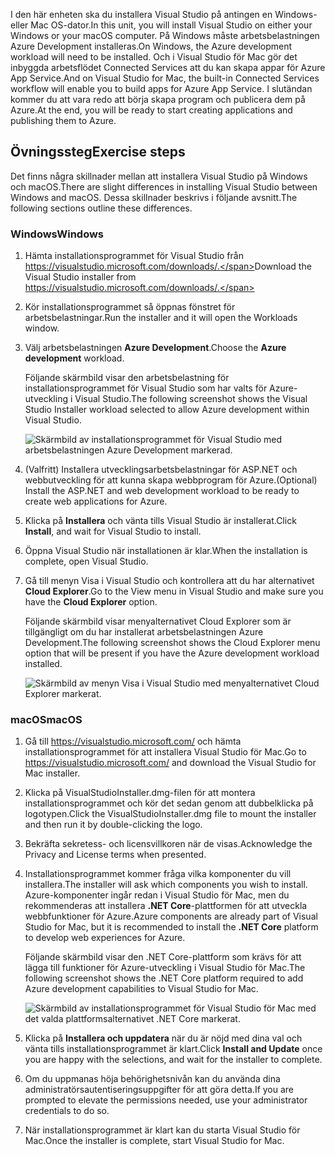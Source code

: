 <span data-ttu-id="5c640-101">I den här enheten ska du installera Visual Studio på antingen en Windows- eller Mac OS-dator.</span><span class="sxs-lookup"><span data-stu-id="5c640-101">In this unit, you will install Visual Studio on either your Windows or your macOS computer.</span></span> <span data-ttu-id="5c640-102">På Windows måste arbetsbelastningen Azure Development installeras.</span><span class="sxs-lookup"><span data-stu-id="5c640-102">On Windows, the Azure development workload will need to be installed.</span></span> <span data-ttu-id="5c640-103">Och i Visual Studio för Mac gör det inbyggda arbetsflödet Connected Services att du kan skapa appar för Azure App Service.</span><span class="sxs-lookup"><span data-stu-id="5c640-103">And on Visual Studio for Mac, the built-in Connected Services workflow will enable you to build apps for Azure App Service.</span></span> <span data-ttu-id="5c640-104">I slutändan kommer du att vara redo att börja skapa program och publicera dem på Azure.</span><span class="sxs-lookup"><span data-stu-id="5c640-104">At the end, you will be ready to start creating applications and publishing them to Azure.</span></span>

## <a name="exercise-steps"></a><span data-ttu-id="5c640-105">Övningssteg</span><span class="sxs-lookup"><span data-stu-id="5c640-105">Exercise steps</span></span>

<span data-ttu-id="5c640-106">Det finns några skillnader mellan att installera Visual Studio på Windows och macOS.</span><span class="sxs-lookup"><span data-stu-id="5c640-106">There are slight differences in installing Visual Studio between Windows and macOS.</span></span> <span data-ttu-id="5c640-107">Dessa skillnader beskrivs i följande avsnitt.</span><span class="sxs-lookup"><span data-stu-id="5c640-107">The following sections outline these differences.</span></span>

### <a name="windows"></a><span data-ttu-id="5c640-108">Windows</span><span class="sxs-lookup"><span data-stu-id="5c640-108">Windows</span></span>

1. <span data-ttu-id="5c640-109">Hämta installationsprogrammet för Visual Studio från https://visualstudio.microsoft.com/downloads/.</span><span class="sxs-lookup"><span data-stu-id="5c640-109">Download the Visual Studio installer from https://visualstudio.microsoft.com/downloads/.</span></span>

1. <span data-ttu-id="5c640-110">Kör installationsprogrammet så öppnas fönstret för arbetsbelastningar.</span><span class="sxs-lookup"><span data-stu-id="5c640-110">Run the installer and it will open the Workloads window.</span></span>

1. <span data-ttu-id="5c640-111">Välj arbetsbelastningen **Azure Development**.</span><span class="sxs-lookup"><span data-stu-id="5c640-111">Choose the **Azure development** workload.</span></span>

    <span data-ttu-id="5c640-112">Följande skärmbild visar den arbetsbelastning för installationsprogrammet för Visual Studio som har valts för Azure-utveckling i Visual Studio.</span><span class="sxs-lookup"><span data-stu-id="5c640-112">The following screenshot shows the Visual Studio Installer workload selected to allow Azure development within Visual Studio.</span></span>

    ![Skärmbild av installationsprogrammet för Visual Studio med arbetsbelastningen Azure Development markerad.](../media/5-select-azure-workload.png)

1. <span data-ttu-id="5c640-114">(Valfritt) Installera utvecklingsarbetsbelastningar för ASP.NET och webbutveckling för att kunna skapa webbprogram för Azure.</span><span class="sxs-lookup"><span data-stu-id="5c640-114">(Optional) Install the ASP.NET and web development workload to be ready to create web applications for Azure.</span></span>

1. <span data-ttu-id="5c640-115">Klicka på **Installera** och vänta tills Visual Studio är installerat.</span><span class="sxs-lookup"><span data-stu-id="5c640-115">Click **Install**, and wait for Visual Studio to install.</span></span>

1. <span data-ttu-id="5c640-116">Öppna Visual Studio när installationen är klar.</span><span class="sxs-lookup"><span data-stu-id="5c640-116">When the installation is complete, open Visual Studio.</span></span>

1. <span data-ttu-id="5c640-117">Gå till menyn Visa i Visual Studio och kontrollera att du har alternativet **Cloud Explorer**.</span><span class="sxs-lookup"><span data-stu-id="5c640-117">Go to the View menu in Visual Studio and make sure you have the **Cloud Explorer** option.</span></span>

    <span data-ttu-id="5c640-118">Följande skärmbild visar menyalternativet Cloud Explorer som är tillgängligt om du har installerat arbetsbelastningen Azure Development.</span><span class="sxs-lookup"><span data-stu-id="5c640-118">The following screenshot shows the Cloud Explorer menu option that will be present if you have the Azure development workload installed.</span></span>

    ![Skärmbild av menyn Visa i Visual Studio med menyalternativet Cloud Explorer markerat.](../media/5-verify-cloud-explorer.png)

### <a name="macos"></a><span data-ttu-id="5c640-120">macOS</span><span class="sxs-lookup"><span data-stu-id="5c640-120">macOS</span></span>

1. <span data-ttu-id="5c640-121">Gå till https://visualstudio.microsoft.com/ och hämta installationsprogrammet för att installera Visual Studio för Mac.</span><span class="sxs-lookup"><span data-stu-id="5c640-121">Go to https://visualstudio.microsoft.com/ and download the Visual Studio for Mac installer.</span></span>

1. <span data-ttu-id="5c640-122">Klicka på VisualStudioInstaller.dmg-filen för att montera installationsprogrammet och kör det sedan genom att dubbelklicka på logotypen.</span><span class="sxs-lookup"><span data-stu-id="5c640-122">Click the VisualStudioInstaller.dmg file to mount the installer and then run it by double-clicking the logo.</span></span>

1. <span data-ttu-id="5c640-123">Bekräfta sekretess- och licensvillkoren när de visas.</span><span class="sxs-lookup"><span data-stu-id="5c640-123">Acknowledge the Privacy and License terms when presented.</span></span>

1. <span data-ttu-id="5c640-124">Installationsprogrammet kommer fråga vilka komponenter du vill installera.</span><span class="sxs-lookup"><span data-stu-id="5c640-124">The installer will ask which components you wish to install.</span></span> <span data-ttu-id="5c640-125">Azure-komponenter ingår redan i Visual Studio för Mac, men du rekommenderas att installera **.NET Core**-plattformen för att utveckla webbfunktioner för Azure.</span><span class="sxs-lookup"><span data-stu-id="5c640-125">Azure components are already part of Visual Studio for Mac, but it is recommended to install the **.NET Core** platform to develop web experiences for Azure.</span></span>

    <span data-ttu-id="5c640-126">Följande skärmbild visar den .NET Core-plattform som krävs för att lägga till funktioner för Azure-utveckling i Visual Studio för Mac.</span><span class="sxs-lookup"><span data-stu-id="5c640-126">The following screenshot shows the .NET Core platform required to add Azure development capabilities to Visual Studio for Mac.</span></span>

    ![Skärmbild av installationsprogrammet för Visual Studio för Mac med det valda plattformsalternativet .NET Core markerat.](../media/5-vsmac-install-net-core.png)

1. <span data-ttu-id="5c640-128">Klicka på **Installera och uppdatera** när du är nöjd med dina val och vänta tills installationsprogrammet är klart.</span><span class="sxs-lookup"><span data-stu-id="5c640-128">Click **Install and Update** once you are happy with the selections, and wait for the installer to complete.</span></span>

1. <span data-ttu-id="5c640-129">Om du uppmanas höja behörighetsnivån kan du använda dina administratörsautentiseringsuppgifter för att göra detta.</span><span class="sxs-lookup"><span data-stu-id="5c640-129">If you are prompted to elevate the permissions needed, use your administrator credentials to do so.</span></span>

1. <span data-ttu-id="5c640-130">När installationsprogrammet är klart kan du starta Visual Studio för Mac.</span><span class="sxs-lookup"><span data-stu-id="5c640-130">Once the installer is complete, start Visual Studio for Mac.</span></span>
